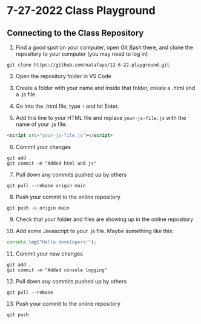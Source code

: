 # 7-27-2022 Class Playground

## Connecting to the Class Repository

1. Find a good spot on your computer, open Git Bash there, and clone the repository to your computer (you may need to log in)
```
git clone https://github.com/natafaye/12-6-22-playground.git
```

2. Open the repository folder in VS Code

3. Create a folder with your name and inside that folder, create a .html and a .js file

4. Go into the .html file, type `!` and hit Enter.

5. Add this line to your HTML file and replace `your-js-file.js` with the name of your .js file:
```html
<script src="your-js-file.js"></script>
```

6. Commit your changes
```
git add .
git commit -m "Added html and js"
```

7. Pull down any commits pushed up by others
```
git pull --rebase origin main
```

8. Push your commit to the online repository
```
git push -u origin main
```

9. Check that your folder and files are showing up in the online repository

10. Add some Javascript to your .js file. Maybe something like this:
```javascript
console.log("Hello developers!");
```

11. Commit your new changes
```
git add .
git commit -m "Added console logging"
```

12. Pull down any commits pushed up by others
```
git pull --rebase
```

13. Push your commit to the online repository
```
git push
```